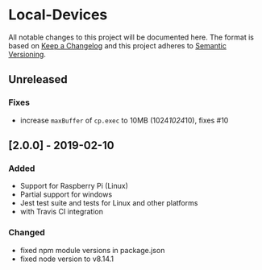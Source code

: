 # Local-Devices

All notable changes to this project will be documented here. The format is based
on [Keep a Changelog](http://keepachangelog.com/en/1.0.0/) and this project
adheres to [Semantic Versioning](http://semver.org/spec/v2.0.0.html).

## Unreleased

### Fixes

- increase `maxBuffer` of `cp.exec` to 10MB (1024*1024*10), fixes #10

## [2.0.0] - 2019-02-10

### Added

- Support for Raspberry Pi (Linux)
- Partial support for windows
- Jest test suite and tests for Linux and other platforms
- with Travis CI integration
  
### Changed

- fixed npm module versions in package.json
- fixed node version to v8.14.1